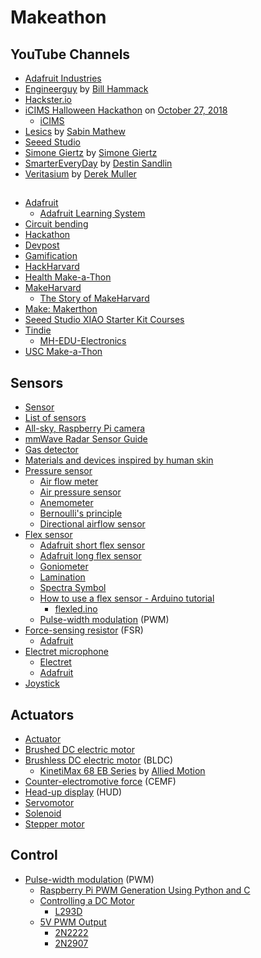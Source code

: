 # Makeathon
## YouTube Channels
* [Adafruit Industries](https://www.youtube.com/@adafruit)
* [Engineerguy](https://www.youtube.com/@engineerguyvideo) by [Bill Hammack](https://en.wikipedia.org/wiki/Bill_Hammack)
* [Hackster.io](https://www.youtube.com/@HacksterIo)
* [iCIMS Halloween Hackathon](https://www.youtube.com/watch?v=guMeD6ama5Q) on [October 27, 2018](https://www.icims.com/company/newsroom/icims-to-host-halloween-hackathon-at-bell-works/)
  * [iCIMS](https://en.wikipedia.org/wiki/ICIMS)
* [Lesics](https://www.youtube.com/@Lesics) by [Sabin Mathew](https://www.linkedin.com/in/sabin-mathew/)
* [Seeed Studio](https://www.youtube.com/@SeeedStudioSZ)
* [Simone Giertz](https://www.youtube.com/@simonegiertz) by [Simone Giertz](https://en.wikipedia.org/wiki/Simone_Giertz)
* [SmarterEveryDay](https://www.youtube.com/@smartereveryday/) by [Destin Sandlin](https://en.wikipedia.org/wiki/Destin_Sandlin)
* [Veritasium](https://www.youtube.com/@veritasium) by [Derek Muller](https://en.wikipedia.org/wiki/Derek_Muller)
##
* [Adafruit](https://en.wikipedia.org/wiki/Adafruit_Industries)
  * [Adafruit Learning System](https://learn.adafruit.com/)
* [Circuit bending](https://en.wikipedia.org/wiki/Circuit_bending)
* [Hackathon](https://en.wikipedia.org/wiki/Hackathon)
* [Devpost](https://en.wikipedia.org/wiki/Devpost)
* [Gamification](https://en.wikipedia.org/wiki/Gamification)
* [HackHarvard](https://hackharvard.io/)
* [Health Make-a-Thon](https://healthmakerlab.medicine.illinois.edu/)
* [MakeHarvard](https://makeharvard.io/)
  * [The Story of MakeHarvard](https://medium.com/@camakk/the-story-of-makeharvard-e51e1fe12549)
* [Make: Makerthon](https://makezine.com/tag/makerthon/)
* [Seeed Studio XIAO Starter Kit Courses](https://wiki.seeedstudio.com/XIAO-Kit-Courses/)
* [Tindie](https://www.tindie.com/)
  * [MH-EDU-Electronics](https://www.tindie.com/stores/mh-edu/)
* [USC Make-a-Thon](https://www.uscmakeathon.com/)
## Sensors
* [Sensor](https://en.wikipedia.org/wiki/Sensor)
* [List of sensors](https://en.wikipedia.org/wiki/List_of_sensors)
* [All-sky, Raspberry Pi camera](https://spectrum.ieee.org/all-sky-camera)
* [mmWave Radar Sensor Guide](https://wiki.seeedstudio.com/mmwave_radar_Intro/)
* [Gas detector](https://en.wikipedia.org/wiki/Gas_detector)
* [Materials and devices inspired by human skin](https://baogroup.stanford.edu/)
* [Pressure sensor](https://en.wikipedia.org/wiki/Pressure_sensor)
  * [Air flow meter](https://en.wikipedia.org/wiki/Air_flow_meter)
  * [Air pressure sensor](https://sensorkit.arduino.cc/sensorkit/module/lessons/lesson/07-the-air-pressure-sensor)  
  * [Anemometer](https://en.wikipedia.org/wiki/Anemometer)
  * [Bernoulli's principle](https://en.wikipedia.org/wiki/Bernoulli%27s_principle)
  * [Directional airflow sensor](https://www.degreec.com/directional-airflow-sensor/)
* [Flex sensor](https://en.wikipedia.org/wiki/Flex_sensor)
  * [Adafruit short flex sensor](https://www.adafruit.com/product/1070)
  * [Adafruit long flex sensor](https://www.adafruit.com/product/182)
  * [Goniometer](https://en.wikipedia.org/wiki/Goniometer)
  * [Lamination](https://en.wikipedia.org/wiki/Lamination)
  * [Spectra Symbol](https://www.spectrasymbol.com/)
  * [How to use a flex sensor - Arduino tutorial](https://www.instructables.com/How-to-use-a-Flex-Sensor-Arduino-Tutorial/)
    * [flexled.ino](/make/flexled.ino)
  * [Pulse-width modulation](https://en.wikipedia.org/wiki/Pulse-width_modulation) (PWM)
* [Force-sensing resistor](https://en.wikipedia.org/wiki/Force-sensing_resistor) (FSR)
  * [Adafruit](https://learn.adafruit.com/force-sensitive-resistor-fsr)
* [Electret microphone](https://en.wikipedia.org/wiki/Electret_microphone)
  * [Electret](https://en.wikipedia.org/wiki/Electret)
  * [Adafruit](https://www.adafruit.com/product/1935)
* [Joystick](https://en.wikipedia.org/wiki/Joystick)
## Actuators
* [Actuator](https://en.wikipedia.org/wiki/Actuator)
* [Brushed DC electric motor](https://en.wikipedia.org/wiki/Brushed_DC_electric_motor)
* [Brushless DC electric motor](https://en.wikipedia.org/wiki/Brushless_DC_electric_motor) (BLDC)
  * [KinetiMax 68 EB Series](https://www.alliedmotion.com/wp-content/uploads/datasheets/Allied_Motion_Datasheet-KMX68_20171117.pdf) by [Allied Motion](https://en.wikipedia.org/wiki/Allied_Motion_Technologies)
* [Counter-electromotive force](https://en.wikipedia.org/wiki/Counter-electromotive_force) (CEMF)
* [Head-up display](https://en.wikipedia.org/wiki/Head-up_display) (HUD)
* [Servomotor](https://en.wikipedia.org/wiki/Servomotor)
* [Solenoid](https://en.wikipedia.org/wiki/Solenoid)
* [Stepper motor](https://en.wikipedia.org/wiki/Stepper_motor)
## Control
* [Pulse-width modulation](https://en.wikipedia.org/wiki/Pulse-width_modulation) (PWM)
  * [Raspberry Pi PWM Generation Using Python and C](https://www.electronicwings.com/raspberry-pi/raspberry-pi-pwm-generation-using-python-and-c)
  * [Controlling a DC Motor](https://learn.adafruit.com/adafruit-raspberry-pi-lesson-9-controlling-a-dc-motor)
    * [L293D](https://learn.adafruit.com/adafruit-arduino-lesson-15-dc-motor-reversing/lm293d)
  * [5V PWM Output](https://forums.raspberrypi.com/viewtopic.php?t=330689)
    * [2N2222](https://en.wikipedia.org/wiki/2N2222)
    * [2N2907](https://en.wikipedia.org/wiki/2N2907)
